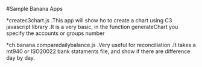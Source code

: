 #Sample Banana Apps

*createc3chart.js
.This app will show ho to create a chart using C3 javascript library
.It is a very basic, in the function generateChart you specify the accounts or groups number   

*ch.banana.comparedailybalance.js
.Very useful for reconciliation
.It takes a mt940 or ISO20022 bank stataments file, and show if there are difference day by day.






